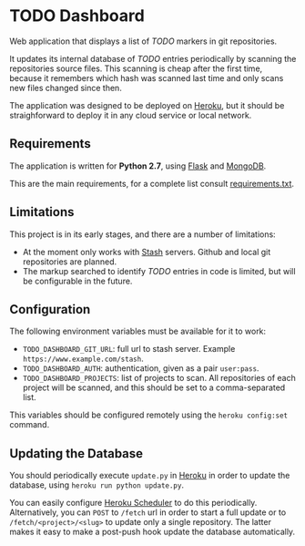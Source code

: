 # TODO Dashboard #

Web application that displays a list of *TODO* markers in git repositories.

It updates its internal database of *TODO* entries periodically by scanning the repositories source
files. This scanning is cheap after the first time, because it remembers which hash 
was scanned last time and only scans new files changed since then.

The application was designed to be deployed on [Heroku](http://www.heroku.com), but it should be
straighforward to deploy it in any cloud service or local network.

## Requirements ##

The application is written for **Python 2.7**, using [Flask](http://flask.pocoo.org/) and 
[MongoDB](http://api.mongodb.org/python/current/).

This are the main requirements, for a complete list consult [requirements.txt](requirements.txt).

## Limitations ##

This project is in its early stages, and there are a number of limitations:

* At the moment only works with [Stash](https://www.atlassian.com/software/stash/) servers. Github and
  local git repositories are planned.
* The markup searched to identify *TODO* entries in code is limited, but will be configurable in 
  the future. 

## Configuration ##

The following environment variables must be available for it to work:

* `TODO_DASHBOARD_GIT_URL`: full url to stash server. Example `https://www.example.com/stash`. 
* `TODO_DASHBOARD_AUTH`: authentication, given as a pair `user:pass`. 
* `TODO_DASHBOARD_PROJECTS`: list of projects to scan. All repositories of each project will be 
  scanned, and this should be set to a comma-separated list.
  
This variables should be configured remotely using the `heroku config:set` command.

## Updating the Database ##

You should periodically execute `update.py` in [Heroku](http://www.heroku.com) in order to 
update the database, using `heroku run python update.py`. 

You can easily configure [Heroku Scheduler](https://addons.heroku.com/scheduler)
to do this periodically. Alternatively, you can `POST` to `/fetch` url in order to start a
full update or to `/fetch/<project>/<slug>` to update only a single repository. The latter makes
it easy to make a post-push hook update the database automatically.        